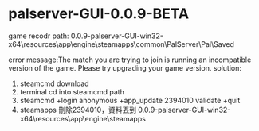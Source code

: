 # palserver-GUI-0.0.9-BETA

game recodr path: 
0.0.9-palserver-GUI-win32-x64\resources\app\engine\steamapps\common\PalServer\Pal\Saved


error message:The match you are trying to join is running an incompatible version of the game. Please try upgrading your game version.
solution: 
1. steamcmd download
2. terminal cd into steamcmd path
3. steamcmd +login anonymous +app_update 2394010 validate +quit
4. steamapps 刪除2394010，資料丟到 0.0.9-palserver-GUI-win32-x64\resources\app\engine\steamapps
